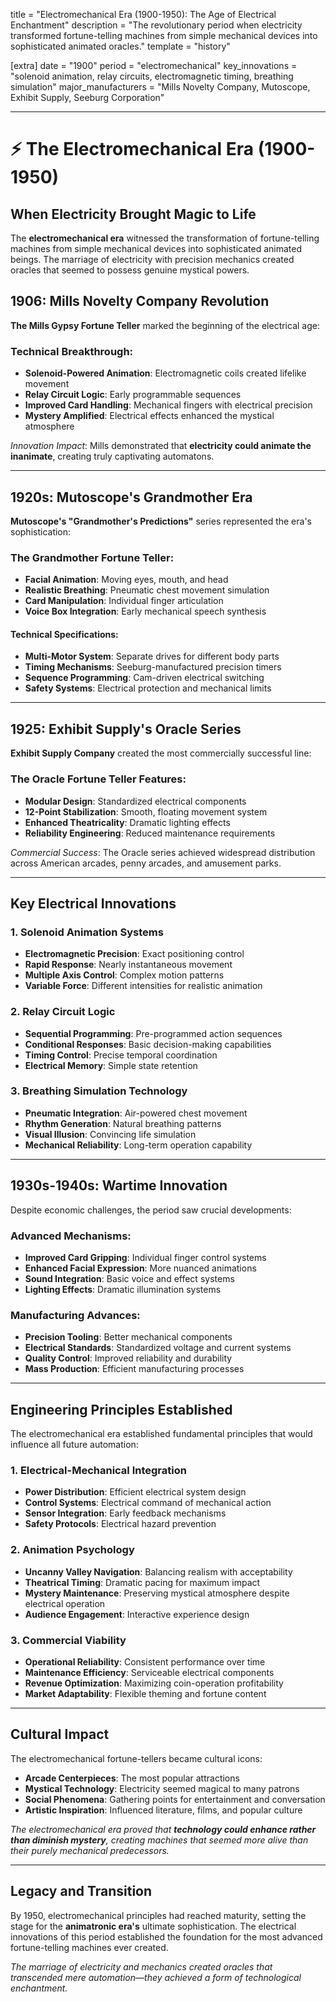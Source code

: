 title = "Electromechanical Era (1900-1950): The Age of Electrical Enchantment"
description = "The revolutionary period when electricity transformed fortune-telling machines from simple mechanical devices into sophisticated animated oracles."
template = "history"

[extra]
date = "1900"
period = "electromechanical"
key_innovations = "solenoid animation, relay circuits, electromagnetic timing, breathing simulation"
major_manufacturers = "Mills Novelty Company, Mutoscope, Exhibit Supply, Seeburg Corporation"

---

# ⚡ The Electromechanical Era (1900-1950)
## When Electricity Brought Magic to Life

The **electromechanical era** witnessed the transformation of fortune-telling machines from simple mechanical devices into sophisticated animated beings. The marriage of electricity with precision mechanics created oracles that seemed to possess genuine mystical powers.

## 1906: Mills Novelty Company Revolution

**The Mills Gypsy Fortune Teller** marked the beginning of the electrical age:

### Technical Breakthrough:
- **Solenoid-Powered Animation**: Electromagnetic coils created lifelike movement
- **Relay Circuit Logic**: Early programmable sequences
- **Improved Card Handling**: Mechanical fingers with electrical precision
- **Mystery Amplified**: Electrical effects enhanced the mystical atmosphere

*Innovation Impact*: Mills demonstrated that **electricity could animate the inanimate**, creating truly captivating automatons.

---

## 1920s: Mutoscope's Grandmother Era

**Mutoscope's "Grandmother's Predictions"** series represented the era's sophistication:

### The Grandmother Fortune Teller:
- **Facial Animation**: Moving eyes, mouth, and head
- **Realistic Breathing**: Pneumatic chest movement simulation
- **Card Manipulation**: Individual finger articulation
- **Voice Box Integration**: Early mechanical speech synthesis

#### Technical Specifications:
- **Multi-Motor System**: Separate drives for different body parts
- **Timing Mechanisms**: Seeburg-manufactured precision timers
- **Sequence Programming**: Cam-driven electrical switching
- **Safety Systems**: Electrical protection and mechanical limits

---

## 1925: Exhibit Supply's Oracle Series

**Exhibit Supply Company** created the most commercially successful line:

### The Oracle Fortune Teller Features:
- **Modular Design**: Standardized electrical components
- **12-Point Stabilization**: Smooth, floating movement system
- **Enhanced Theatricality**: Dramatic lighting effects
- **Reliability Engineering**: Reduced maintenance requirements

*Commercial Success*: The Oracle series achieved widespread distribution across American arcades, penny arcades, and amusement parks.

---

## Key Electrical Innovations

### 1. **Solenoid Animation Systems**
- **Electromagnetic Precision**: Exact positioning control
- **Rapid Response**: Nearly instantaneous movement
- **Multiple Axis Control**: Complex motion patterns
- **Variable Force**: Different intensities for realistic animation

### 2. **Relay Circuit Logic**
- **Sequential Programming**: Pre-programmed action sequences  
- **Conditional Responses**: Basic decision-making capabilities
- **Timing Control**: Precise temporal coordination
- **Electrical Memory**: Simple state retention

### 3. **Breathing Simulation Technology**
- **Pneumatic Integration**: Air-powered chest movement
- **Rhythm Generation**: Natural breathing patterns
- **Visual Illusion**: Convincing life simulation
- **Mechanical Reliability**: Long-term operation capability

---

## 1930s-1940s: Wartime Innovation

Despite economic challenges, the period saw crucial developments:

### Advanced Mechanisms:
- **Improved Card Gripping**: Individual finger control systems
- **Enhanced Facial Expression**: More nuanced animations
- **Sound Integration**: Basic voice and effect systems
- **Lighting Effects**: Dramatic illumination systems

### Manufacturing Advances:
- **Precision Tooling**: Better mechanical components
- **Electrical Standards**: Standardized voltage and current systems
- **Quality Control**: Improved reliability and durability
- **Mass Production**: Efficient manufacturing processes

---

## Engineering Principles Established

The electromechanical era established fundamental principles that would influence all future automation:

### 1. **Electrical-Mechanical Integration**
- **Power Distribution**: Efficient electrical system design
- **Control Systems**: Electrical command of mechanical action
- **Sensor Integration**: Early feedback mechanisms
- **Safety Protocols**: Electrical hazard prevention

### 2. **Animation Psychology**
- **Uncanny Valley Navigation**: Balancing realism with acceptability
- **Theatrical Timing**: Dramatic pacing for maximum impact
- **Mystery Maintenance**: Preserving mystical atmosphere despite electrical operation
- **Audience Engagement**: Interactive experience design

### 3. **Commercial Viability**
- **Operational Reliability**: Consistent performance over time
- **Maintenance Efficiency**: Serviceable electrical components
- **Revenue Optimization**: Maximizing coin-operation profitability
- **Market Adaptability**: Flexible theming and fortune content

---

## Cultural Impact

The electromechanical fortune-tellers became cultural icons:

- **Arcade Centerpieces**: The most popular attractions
- **Mystical Technology**: Electricity seemed magical to many patrons
- **Social Phenomena**: Gathering points for entertainment and conversation
- **Artistic Inspiration**: Influenced literature, films, and popular culture

*The electromechanical era proved that **technology could enhance rather than diminish mystery**, creating machines that seemed more alive than their purely mechanical predecessors.*

---

## Legacy and Transition

By 1950, electromechanical principles had reached maturity, setting the stage for the **animatronic era's** ultimate sophistication. The electrical innovations of this period established the foundation for the most advanced fortune-telling machines ever created.

*The marriage of electricity and mechanics created oracles that transcended mere automation—they achieved a form of technological enchantment.*